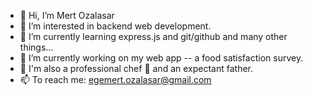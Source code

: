- 👋 Hi, I’m Mert Ozalasar
- 👀 I’m interested in backend web development.
- 🌱 I’m currently learning express.js and git/github and many other things...
- 💞️ I’m currently working on my web app -- a food satisfaction survey.
- 🍳 I'm also a professional chef :baby_bottle: and an expectant father.
- 📫 To reach me: egemert.ozalasar@gmail.com

<!---
Egm1803/Egm1803 is a ✨ special ✨ repository because its `README.md` (this file) appears on your GitHub profile.
You can click the Preview link to take a look at your changes.
--->
